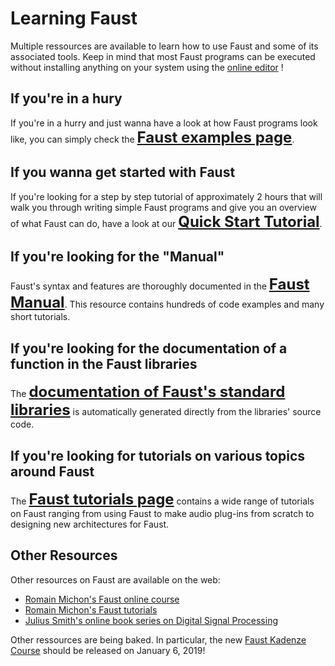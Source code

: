 # Learning Faust

Multiple ressources are available to learn how to use Faust and some of its
associated tools. Keep in mind that most Faust programs can be executed without
installing anything on your system using the [online editor](../tools/editor) !

## If you're in a hury

If you're in a hurry and just wanna have a look at how Faust programs look
like, you can simply check the <font size="5">[**Faust examples page**](examples)</font>.

## If you wanna get started with Faust

If you're looking for a step by step tutorial of approximately 2 hours that
will walk you through writing simple Faust programs and give you an overview
of what Faust can do, have a look at our
<font size="5">[**Quick Start Tutorial**](manual/index.html#quick-start)</font>.

## If you're looking for the "Manual"

Faust's syntax and features are thoroughly documented in the 
<font size="5">[**Faust Manual**](manual)</font>. This resource contains
hundreds of code examples and many short tutorials.

## If you're looking for the documentation of a function in the Faust libraries

The <font size="5">[**documentation of Faust's standard libraries**](libraries)</font> 
is automatically generated directly from the libraries' source code.

## If you're looking for tutorials on various topics around Faust

The <font size="5">[**Faust tutorials page**](tutorials)</font> contains a wide
range of tutorials on Faust ranging from using Faust to make audio plug-ins
from scratch to designing new architectures for Faust.

## Other Resources  

Other resources on Faust are available on the web:

* [Romain Michon's Faust online course](https://ccrma.stanford.edu/~rmichon/faustWorkshops/course2015/)
* [Romain Michon's Faust tutorials](https://ccrma.stanford.edu/~rmichon/faustTutorials/)
* [Julius Smith's online book series on Digital Signal Processing](https://ccrma.stanford.edu/~jos/)

Other ressources are being baked. In particular, the new 
[Faust Kadenze Course](https://www.kadenze.com/courses/real-time-audio-signal-processing-in-faust/info)
should be released on January 6, 2019!
